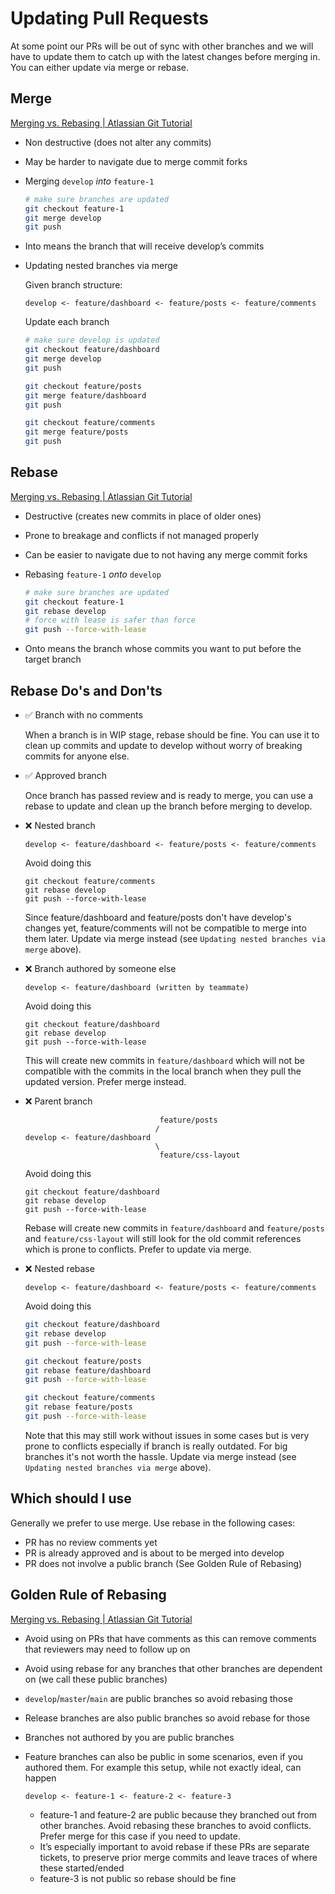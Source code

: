 # Updating Pull Requests

At some point our PRs will be out of sync with other branches and we will have to update them to catch up with the latest changes before merging in. You can either update via merge or rebase.

## Merge

[Merging vs. Rebasing | Atlassian Git Tutorial](https://www.atlassian.com/git/tutorials/merging-vs-rebasing)

- Non destructive (does not alter any commits)
- May be harder to navigate due to merge commit forks
- Merging `develop` *into* `feature-1`

	```bash
	# make sure branches are updated
	git checkout feature-1
	git merge develop
	git push
	```

- Into means the branch that will receive develop’s commits
- Updating nested branches via merge

  Given branch structure:
  ```
  develop <- feature/dashboard <- feature/posts <- feature/comments
  ```
  Update each branch
  ```bash
  # make sure develop is updated
  git checkout feature/dashboard
  git merge develop
  git push

  git checkout feature/posts
  git merge feature/dashboard
  git push

  git checkout feature/comments
  git merge feature/posts
  git push
  ```

## Rebase

[Merging vs. Rebasing | Atlassian Git Tutorial](https://www.atlassian.com/git/tutorials/merging-vs-rebasing)

- Destructive (creates new commits in place of older ones)
- Prone to breakage and conflicts if not managed properly
- Can be easier to navigate due to not having any merge commit forks
- Rebasing `feature-1` *onto* `develop`

	```bash
	# make sure branches are updated
	git checkout feature-1
	git rebase develop
	# force with lease is safer than force
	git push --force-with-lease
	```

- Onto means the branch whose commits you want to put before the target branch

## Rebase Do's and Don'ts

- ✅ Branch with no comments

  When a branch is in WIP stage, rebase should be fine. You can use it to clean up commits and update to develop without worry of breaking commits for anyone else.
- ✅ Approved branch

  Once branch has passed review and is ready to merge, you can use a rebase to update and clean up the branch before merging to develop.
- ❌ Nested branch
  ```
  develop <- feature/dashboard <- feature/posts <- feature/comments
  ```

  Avoid doing this

  ```
  git checkout feature/comments
  git rebase develop
  git push --force-with-lease
  ```

  Since feature/dashboard and feature/posts don't have develop's changes yet, feature/comments will not be compatible to merge into them later. Update via merge instead (see `Updating nested branches via merge` above).
- ❌ Branch authored by someone else
  ```
  develop <- feature/dashboard (written by teammate)
  ```

  Avoid doing this

  ```
  git checkout feature/dashboard
  git rebase develop
  git push --force-with-lease
  ```

  This will create new commits in `feature/dashboard` which will not be compatible with the commits in the local branch when they pull the updated version. Prefer merge instead.
- ❌ Parent branch
  ```
                                feature/posts
                               /
  develop <- feature/dashboard
                               \
                                feature/css-layout
  ```
  Avoid doing this

  ```
  git checkout feature/dashboard
  git rebase develop
  git push --force-with-lease
  ```
  Rebase will create new commits in `feature/dashboard` and `feature/posts` and `feature/css-layout` will still look for the old commit references which is prone to conflicts. Prefer to update via merge.
- ❌ Nested rebase
  ```
  develop <- feature/dashboard <- feature/posts <- feature/comments
  ```
  Avoid doing this
  ```bash
  git checkout feature/dashboard
  git rebase develop
  git push --force-with-lease

  git checkout feature/posts
  git rebase feature/dashboard
  git push --force-with-lease

  git checkout feature/comments
  git rebase feature/posts
  git push --force-with-lease
  ```
  Note that this may still work without issues in some cases but is very prone to conflicts especially if branch is really outdated. For big branches it's not worth the hassle. Update via merge instead (see `Updating nested branches via merge` above).


## Which should I use

Generally we prefer to use merge. Use rebase in the following cases:
- PR has no review comments yet
- PR is already approved and is about to be merged into develop
- PR does not involve a public branch (See Golden Rule of Rebasing)

## Golden Rule of Rebasing

[Merging vs. Rebasing | Atlassian Git Tutorial](https://www.atlassian.com/git/tutorials/merging-vs-rebasing#the-golden-rule-of-rebasing)

- Avoid using on PRs that have comments as this can remove comments that reviewers may need to follow up on
- Avoid using rebase for any branches that other branches are dependent on (we call these public branches)
- `develop`/`master`/`main` are public branches so avoid rebasing those
- Release branches are also public branches so avoid rebase for those
- Branches not authored by you are public branches
- Feature branches can also be public in some scenarios, even if you authored them. For example this setup, while not exactly ideal, can happen

    ```
    develop <- feature-1 <- feature-2 <- feature-3
    ```

    - feature-1 and feature-2 are public because they branched out from other branches. Avoid rebasing these branches to avoid conflicts. Prefer merge for this case if you need to update.
    - It’s especially important to avoid rebase if these PRs are separate tickets, to preserve prior merge commits and leave traces of where these started/ended
    - feature-3 is not public so rebase should be fine
